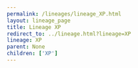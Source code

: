 ```yaml
---
permalink: /lineages/lineage_XP.html
layout: lineage_page
title: Lineage XP
redirect_to: ../lineage.html?lineage=XP
lineage: XP
parent: None
children: ['XP']
---
```

